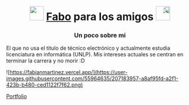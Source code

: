 <h1 align="center"><img src="https://media.giphy.com/media/3oKIPkHXpUP8lIO0AU/giphy.gif" height="38" /> <a href="https://fabian-martinez1.github.io/" target="_blank">Fabo</a> para los amigos 
 <img style="transform:scaleX(-1);" src="https://media.giphy.com/media/3oKIPkHXpUP8lIO0AU/giphy.gif" height="38" /></h1>



<h3 align="center"> Un poco sobre mi  </h3>
 
El que no usa el titulo de técnico electrónico y actualmente estudia licenciatura en informática (UNLP). Mis intereses actuales se centran en terminar la carrera y no morir :D 

![https://fabianmartinez.vercel.app/](https://user-images.githubusercontent.com/55964635/207183957-a8af95fd-a2f1-423b-b480-ced1122f7f62.png)


[Portfolio](https://fabianmartinez.vercel.app/)


 
